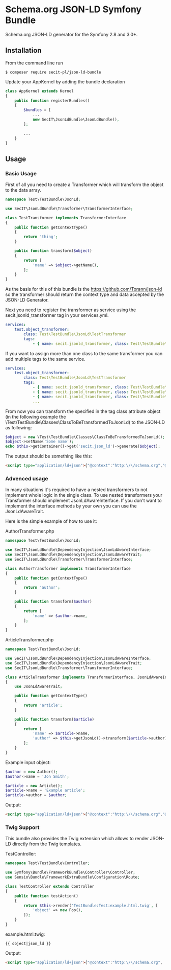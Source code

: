 # Schema.org JSON-LD Symfony Bundle

Schema.org JSON-LD generator for the Symfony 2.8 and 3.0+.

## Installation

From the command line run

```
$ composer require secit-pl/json-ld-bundle
```

Update your AppKernel by adding the bundle declaration

```php
class AppKernel extends Kernel
{
    public function registerBundles()
    {
        $bundles = [
            ...
            new SecIT\JsonLdBundle\JsonLdBundle(),
        ];

        ...
    }
}
```

## Usage

### Basic Usage

First of all you need to create a Transformer which will transform the object to the data array.

```php
namespace Test\TestBundle\JsonLd;

use SecIT\JsonLdBundle\Transformer\TransformerInterface;

class TestTransformer implements TransformerInterface
{
    public function getContextType()
    {
        return 'thing';
    }

    public function transform($object)
    {
        return [
            'name' => $object->getName(),
        ];
    }
}
```

As the basis for this of this bundle is the https://github.com/Torann/json-ld so the transformer should return the context type and data accepted by the JSON-LD Generator.

Next you need to register the transformer as service using the secit.jsonld_transformer tag in your services.yml.

```yaml
services:
    test.object_transformer:
        class: Test\TestBundle\JsonLd\TestTransformer
        tags:
            - { name: secit.jsonld_transformer, class: Test\TestBundle\Classes\ClassToBeTransformedToJsonLd }
```

If you want to assign more than one class to the same transformer you can add multiple tags to the same service.

```yaml
services:
    test.object_transformer:
        class: Test\TestBundle\JsonLd\TestTransformer
        tags:
            - { name: secit.jsonld_transformer, class: Test\TestBundle\Classes\Class1 }
            - { name: secit.jsonld_transformer, class: Test\TestBundle\Classes\Class2 }
            - { name: secit.jsonld_transformer, class: Test\TestBundle\Classes\Class3 }
            ...
```

From now you can transform the specified in the tag class attribute object (in the following example the \Test\TestBundle\Classes\ClassToBeTransformedToJsonLd) to the JSON-LD as following:
 
```php
$object = new \Test\TestBundle\Classes\ClassToBeTransformedToJsonLd();
$object->setName('Some name');
echo $this->getContainer()->get('secit.json_ld')->generate($object);
```

The output should be something like this:

```html
<script type="application/ld+json">{"@context":"http:\/\/schema.org","@type":"Thing","name":"Some name"}</script>
```

### Advenced usage

In many situations it's required to have a nested transformers to not implement whole logic in the single class.
To use nested transformers your Transformer should implement JsonLdAwareInterface. If you don't want to implement
the interface methods by your own you can use the JsonLdAwareTrait.

Here is the simple example of how to use it:

AuthorTransformer.php
```php
namespace Test\TestBundle\JsonLd;

use SecIT\JsonLdBundle\DependencyInjection\JsonLdAwareInterface;
use SecIT\JsonLdBundle\DependencyInjection\JsonLdAwareTrait;
use SecIT\JsonLdBundle\Transformer\TransformerInterface;

class AuthorTransformer implements TransformerInterface
{
    public function getContextType()
    {
        return 'author';
    }

    public function transform($author)
    {
        return [
            'name' => $author->name,
        ];
    }
}
```

ArticleTransformer.php
```php
namespace Test\TestBundle\JsonLd;

use SecIT\JsonLdBundle\DependencyInjection\JsonLdAwareInterface;
use SecIT\JsonLdBundle\DependencyInjection\JsonLdAwareTrait;
use SecIT\JsonLdBundle\Transformer\TransformerInterface;

class ArticleTransformer implements TransformerInterface, JsonLdAwareInterface
{
    use JsonLdAwareTrait;

    public function getContextType()
    {
        return 'article';
    }

    public function transform($article)
    {
        return [
            'name' => $article->name,
            'author' => $this->getJsonLd()->transform($article->author),
        ];
    }
}
```

Example input object:
```php
$author = new Author();
$author->name = 'Jon Smith';

$article = new Article();
$article->name = 'Example article';
$article->author = $author;
```

Output:
```html
<script type="application/ld+json">{"@context":"http:\/\/schema.org","@type":"Article","name":"Example article","author":{"@type":"Person","name":"Jon Smith"}}</script>
```

### Twig Support

This bundle also provides the Twig extension which allows to render JSON-LD directly from the Twig templates.

TestController:

```php
namespace Test\TestBundle\Controller;

use Symfony\Bundle\FrameworkBundle\Controller\Controller;
use Sensio\Bundle\FrameworkExtraBundle\Configuration\Route;

class TestController extends Controller
{
    public function testAction()
    {
        return $this->render('TestBundle:Test:example.html.twig', [
            'object' => new Foo(),
        ]);
    }
}
```

example.html.twig:
```twig
{{ object|json_ld }}
```

Output:
```html
<script type="application/ld+json">{"@context":"http:\/\/schema.org", ... }</script>
```